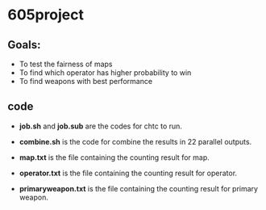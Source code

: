 # 605project

## Goals:
- To test the fairness of maps 
- To find which operator has higher probability to win
- To find weapons with best performance


## code

* **job.sh** and **job.sub** are the codes for chtc to run.

* **combine.sh** is the code for combine the results in 22 parallel outputs.

* **map.txt** is the file containing the counting result for map.

* **operator.txt** is the file containing the counting result for operator.

* **primaryweapon.txt** is the file containing the counting result for primary weapon.

